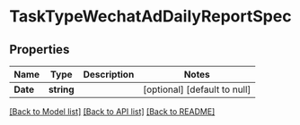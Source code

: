 # TaskTypeWechatAdDailyReportSpec

## Properties
Name | Type | Description | Notes
------------ | ------------- | ------------- | -------------
**Date** | **string** |  | [optional] [default to null]

[[Back to Model list]](../README.md#documentation-for-models) [[Back to API list]](../README.md#documentation-for-api-endpoints) [[Back to README]](../README.md)


